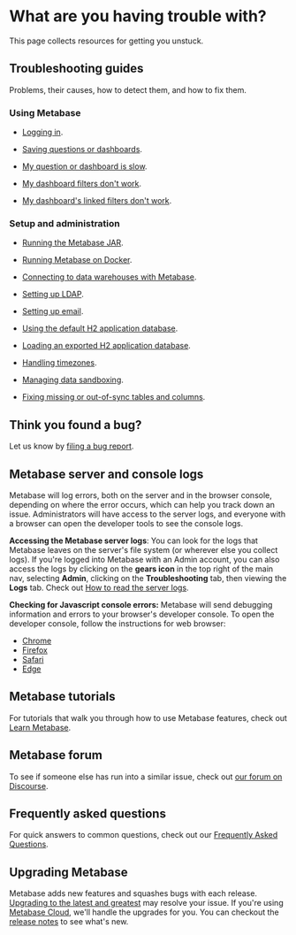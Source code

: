 # What are you having trouble with?

This page collects resources for getting you unstuck.

## Troubleshooting guides

Problems, their causes, how to detect them, and how to fix them.

### Using Metabase

- [Logging in][login].

- [Saving questions or dashboards][proxies].

- [My question or dashboard is slow][performance].

- [My dashboard filters don't work][filters].

- [My dashboard's linked filters don't work][linked-filters].

### Setup and administration

- [Running the Metabase JAR][running].

- [Running Metabase on Docker][docker].

- [Connecting to data warehouses with Metabase][datawarehouse].

- [Setting up LDAP][ldap].

- [Setting up email][email].

- [Using the default H2 application database][appdb].

- [Loading an exported H2 application database][loadh2].

- [Handling timezones][timezones].

- [Managing data sandboxing][sandbox].

- [Fixing missing or out-of-sync tables and columns][sync-fingerprint-scan].

## Think you found a bug?

Let us know by [filing a bug report][bugs].

## Metabase server and console logs

Metabase will log errors, both on the server and in the browser console, depending on where the error occurs, which can help you track down an issue. Administrators will have access to the server logs, and everyone with a browser can open the developer tools to see the console logs.

**Accessing the Metabase server logs**: You can look for the logs that Metabase leaves on the server's file system (or wherever else you collect logs). If you're logged into Metabase with an Admin account, you can also access the logs by clicking on the **gears icon** in the top right of the main nav, selecting **Admin**, clicking on the **Troubleshooting** tab, then viewing the **Logs** tab. Check out [How to read the server logs][server-logs].

**Checking for Javascript console errors:** Metabase will send debugging information and errors to your browser's developer console. To open the developer console, follow the instructions for web browser:

- [Chrome][chrome]
- [Firefox][firefox]
- [Safari][safari]
- [Edge][edge]

## Metabase tutorials 

For tutorials that walk you through how to use Metabase features, check out [Learn Metabase][learn].

## Metabase forum

To see if someone else has run into a similar issue, check out [our forum on Discourse][forum].

## Frequently asked questions

For quick answers to common questions, check out our [Frequently Asked Questions][faq].

## Upgrading Metabase

Metabase adds new features and squashes bugs with each release. [Upgrading to the latest and greatest][upgrade] may resolve your issue. If you're using [Metabase Cloud][cloud], we'll handle the upgrades for you. You can checkout the [release notes][releases] to see what's new.

[appdb]: ./application-database.html
[bugs]: ./bugs.html
[chrome]: https://developers.google.com/web/tools/chrome-devtools/open#console
[cloud]: https://www.metabase.com/start/ 
[datawarehouse]: ./datawarehouse.html
[docker]: ./docker.html
[edge]: https://docs.microsoft.com/en-us/microsoft-edge/devtools-guide-chromium
[email]: ../operations-guide/upgrading-metabase.html
[faq]: /faq
[filters]: ./filters.html
[firefox]: https://developer.mozilla.org/en-US/docs/Tools/Web_Console/Opening_the_Web_Console
[forum]: https://discourse.metabase.com/
[ldap]: ./ldap.html
[learn]: https://www.metabase.com/learn
[linked-filters]: ./linked-filters.html
[login]: ./loggingin.html
[loadh2]: ./loading-from-h2.html
[performance]: ./performance.html
[proxies]: ./proxies.html
[releases]: https://github.com/metabase/metabase/releases
[running]: ./running.html
[safari]: https://support.apple.com/guide/safari-developer/develop-menu-dev39df999c1/mac
[server-logs]: ./server-logs.html
[sandbox]: ./sandboxing.html
[sync-fingerprint-scan]: ./sync-fingerprint-scan.html
[timezones]: ./timezones.html
[upgrade]: ../operations-guide/upgrading-metabase.html
